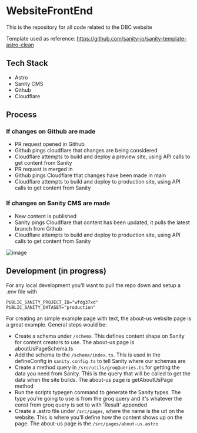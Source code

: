 # WebsiteFrontEnd

This is the repository for all code related to the DBC website

Template used as reference: https://github.com/sanity-io/sanity-template-astro-clean

## Tech Stack

- Astro
- Sanity CMS
- Github
- Cloudflare

## Process

### If changes on Github are made

- PR request opened in Github
- Github pings cloudflare that changes are being considered
- Cloudflare attempts to build and deploy a preview site, using API calls to get content from Sanity
- PR request is merged in
- Github pings Cloudflare that changes have been made in main
- Cloudflare attempts to build and deploy to production site, using API calls to get content from Sanity

### If changes on Sanity CMS are made

- New content is published
- Sanity pings Cloudflare that content has been updated, it pulls the latest branch from Github
- Cloudflare attempts to build and deploy to production site, using API calls to get content from Sanity

![image](https://github.com/user-attachments/assets/87019581-ce4d-4e84-bcc4-53ab321c7f3e)

## Development (in progress)

For any local development you'll want to pull the repo down and setup a .env file with

```
PUBLIC_SANITY_PROJECT_ID="wfdg37xd"
PUBLIC_SANITY_DATASET="production"
```

For creating an simple example page with text, the about-us website page is a great example. General steps would be:

- Create a schema under `/schema`. This defines content shape on Sanity for content creators to use. The about-us page is aboutUsPageSchema.ts
- Add the schema to the `/schema/index.ts`. This is used in the defineConfig in `sanity.config.ts` to tell Sanity where our schemas are
- Create a method query in `/src/utils/groqQueries.ts` for getting the data you need from Sanity. This is the query that will be called to get the data when the site builds. The about-us page is getAboutUsPage method
- Run the scripts typegen command to generate the Sanity types. The type you're going to use is from the groq query and it's whatever the const from groq query is set to with 'Result' appended
- Create a .astro file under `/src/pages`, where the name is the url on the website. This is where you'll define how the content shows up on the page. The about-us page is the `/src/pages/about-us.astro`
